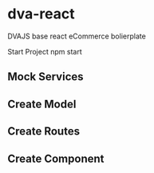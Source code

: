 # dva-react
DVAJS base react eCommerce bolierplate

  Start Project
    npm start
  ## Mock Services
  ## Create Model
  ## Create Routes
  ## Create Component
